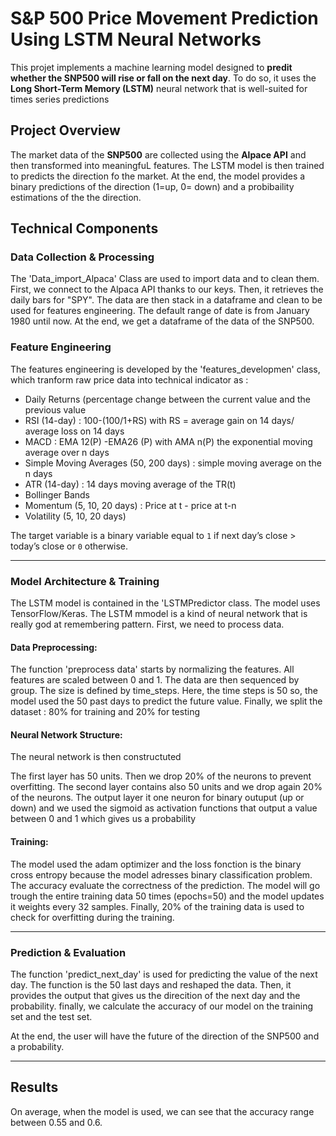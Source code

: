 #  S&P 500 Price Movement Prediction Using LSTM Neural Networks

This projet implements a machine learning model designed to **predit whether the SNP500 will rise or fall on the next day**. To do so, it uses the **Long Short-Term Memory (LSTM)** neural network that is well-suited for times series predictions


##  Project Overview

The market data of the **SNP500** are collected using the **Alpace API** and then transformed into meaningfuL features. The LSTM model is then trained to predicts the direction fo the market. At the end, the model provides a binary predictions of the direction (1=up, 0= down) and a probibaility estimations of the the direction.



##  Technical Components

###  Data Collection & Processing

The 'Data_import_Alpaca' Class are used to import data and to clean them. First, we connect to the Alpaca API thanks to our keys. Then, it retrieves the daily bars for "SPY". The data are then stack in a dataframe and clean to be used for features engineering. The default range of date is from January 1980 until now. At the end, we get a dataframe of the data of the SNP500.


###  Feature Engineering


The features engineering is developed by the 'features_developmen' class, which tranform raw price data into technical indicator as :

- Daily Returns (percentage change between the current value and the previous value
- RSI (14-day) : 100-(100/1+RS) with RS = average gain on 14 days/ average loss on 14 days
- MACD : EMA 12(P) -EMA26 (P) with AMA n(P) the exponential moving average over n days 
- Simple Moving Averages (50, 200 days) : simple moving average on the n days
- ATR (14-day) : 14 days moving average of the TR(t)
- Bollinger Bands
- Momentum (5, 10, 20 days) : Price at t - price at t-n
- Volatility (5, 10, 20 days) 

The target variable is a binary variable equal to  `1` if next day’s close > today’s close or `0` otherwise.

---

###  Model Architecture & Training

The LSTM model is contained in the 'LSTMPredictor class. The model uses TensorFlow/Keras.
The LSTM mmodel is a kind of neural network that is really god at remembering pattern. 
First, we need to process data.

####  Data Preprocessing:

The function 'preprocess data' starts by normalizing the features. All features are scaled between 0 and 1. The data are then sequenced by group. The size is defined by time_steps. Here, the time steps is 50 so, the model used the 50 past days to predict the future value.
Finally, we split the dataset : 80% for training and 20% for testing

####  Neural Network Structure:
The neural network is then constructuted

The first layer has 50 units. Then we drop 20% of the neurons to prevent overfitting. 
The second layer contains also 50 units and we drop again 20% of the neurons. The output layer it one neuron for binary outuput (up or down) and we used the sigmoid as activation functions that output a value between 0 and 1 which gives us a probability


#### Training:

The model used the adam optimizer and the loss fonction is the binary cross entropy because the model adresses binary classification problem. The accuracy evaluate the correctness of the prediction.
The model will go trough the entire training data 50 times (epochs=50) and the model updates it weights every 32 samples. Finally, 20% of the training data is used to check for overfitting during the training. 



---

### Prediction & Evaluation

The function 'predict_next_day' is used for predicting the value of the next day. The function is the 50 last days and reshaped the data. Then, it provides the output that gives us the direcition of the next day and the probability.
finally, we calculate the accuracy of our model on the training set and the test set.

At the end, the user will have the future of the direction of the SNP500 and a probability. 


---

##  Results

On average, when the model is used, we can see that the accuracy range between 0.55 and 0.6.


